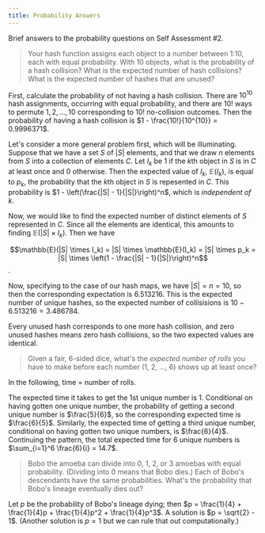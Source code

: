 ```yaml
---
title: Probability Answers
---
```


Brief answers to the probability questions on Self Assessment #2.

> Your hash function assigns each object to a number between 1:10, each with equal probability. With 10 objects, what is the probability of a hash collision? What is the expected number of hash collisions? What is the expected number of hashes that are unused?

First, calculate the probability of not having a hash collision. There are $10^{10}$ hash assignments, occurring with equal probability, and there are $10!$ ways to permute ${1, 2, \ldots, 10}$ corresponding to $10!$ no-collision outcomes. Then the probability of having a hash collision is $1 - \frac{10!}{10^{10}} = 0.9996371$.

Let's consider a more general problem first, which will be illuminating. Suppose that we have a set $S$ of $|S|$ elements, and that we draw $n$ elements from $S$ into a collection of elements $C$. Let $I_k$ be 1 if the $k$th object in $S$ is in $C$ at least once and 0 otherwise. Then the expected value of $I_k$, $\mathbb{E}(I_k)$, is equal to $p_k$, the probability that the $k$th object in $S$ is repesented in $C$. This probability is $1 - \left(\frac{|S| - 1}{|S|}\right)^n$, which is *independent of $k$*.

Now, we would like to find the expected number of distinct elements of $S$ represented in $C$. Since all the elements are identical, this amounts to finding $\mathbb{E}(|S| \times I_k)$. Then we have

$$\mathbb{E}(|S| \times I_k) = |S| \times \mathbb{E}(I_k) = |S| \times p_k = |S| \times \left(1 - \frac{|S| - 1}{|S|}\right)^n$$.

Now, specifying to the case of our hash maps, we have $|S| = n = 10$, so then the corresponding expectation is 6.513216. This is the expected number of unique hashes, so the expected number of collisisions is $10 - 6.513216 = 3.486784$.

Every unused hash corresponds to one more hash collision, and zero unused hashes means zero hash collisions, so the two expected values are identical.

> Given a fair, 6-sided dice, what's the *expected number of rolls* you have to make before each number (1, 2, ..., 6) shows up at least once?
 
In the following, time = number of rolls.

The expected time it takes to get the 1st unique number is 1. Conditional on having gotten one unique number, the probability of getting a second unique number is $\frac{5}{6}$, so the corresponding expected time is $\frac{6}{5}$. Similarly, the expected time of getting a third unique number, conditional on having gotten two unique numbers, is $\frac{6}{4}$. Continuing the pattern, the total expected time for 6 unique numbers is $\sum_{i=1}^6 \frac{6}{i} = 14.7$.

> Bobo the amoeba can divide into 0, 1, 2, or 3 amoebas with equal probability. (Dividing into 0 means that Bobo dies.) Each of Bobo's descendants have the same probabilities. What's the probability that Bobo's lineage eventually dies out?

Let $p$ be the probability of Bobo's lineage dying; then $p = \frac{1}{4} + \frac{1}{4}p + \frac{1}{4}p^2 + \frac{1}{4}p^3$. A solution is $p = \sqrt{2} - 1$. (Another solution is $p = 1$ but we can rule that out computationally.)